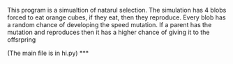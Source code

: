 This program is a simualtion of natarul selection. The simulation has 4 blobs forced to eat orange cubes, if they eat, then they reproduce. Every blob has a random chance of developing the speed mutation. If a parent has the mutation and reproduces then it has a higher chance of giving it to the offsrpring

(The main file is in hi.py) ***
